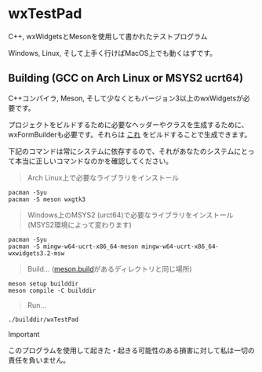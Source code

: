 # wxTestPad

C++, wxWidgetsとMesonを使用して書かれたテストプログラム

Windows, Linux, そして上手く行けばMacOS上でも動くはずです。

## Building (GCC on Arch Linux or MSYS2 ucrt64)

C++コンパイラ, Meson, そして少なくともバージョン3以上のwxWidgetsが必要です。

プロジェクトをビルドするために必要なヘッダーやクラスを生成するために、wxFormBuilderも必要です。それらは [これ](/gui/buildergen/TpGUI.fbp) をビルドすることで生成できます。

下記のコマンドは常にシステムに依存するので、それがあなたのシステムにとって本当に正しいコマンドなのかを確認してください。

> Arch Linux上で必要なライブラリをインストール
```console
pacman -Syu
pacman -S meson wxgtk3
```

> Windows上のMSYS2 (urct64)で必要なライブラリをインストール (MSYS2環境によって変わります)
```console
pacman -Syu
pacman -S mingw-w64-ucrt-x86_64-meson mingw-w64-ucrt-x86_64-wxwidgets3.2-msw
```

> Build... ([meson.build](/meson.build)があるディレクトリと同じ場所)
```console
meson setup builddir
meson compile -C builddir
```

> Run...
```console
./builddir/wxTestPad
```

> [!IMPORTANT]
> このプログラムを使用して起きた・起きる可能性のある損害に対して私は一切の責任を負いません。
